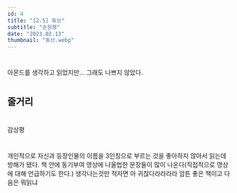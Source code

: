 ```yaml
---
id: 4
title: "[2.5] 튜브"
subtitle: "손원평"
date: "2023.02.13"
thumbnail: "튜브.webp"
---
```

#
아몬드를 생각하고 읽었지만... 그래도 나쁘지 않았다.
#
## 줄거리
#
감상평
#
개인적으로 자신과 등장인물의 이름을 3인칭으로 부르는 것을 좋아하지 않아서 읽는데 방해가 됐다. 책 안에 동기부여 영상에 나올법한 문장들이 많이 나온다(직접적으로 영상에 대해 언급하기도 한다.) 생각나는것만 적자면
아 귀찮다라라라라 암튼 좋은 책이고 다음은 뭐읽냐